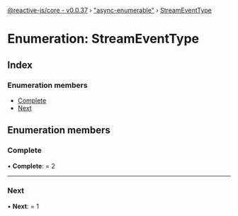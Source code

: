 [@reactive-js/core - v0.0.37](../README.md) › ["async-enumerable"](../modules/_async_enumerable_.md) › [StreamEventType](_async_enumerable_.streameventtype.md)

# Enumeration: StreamEventType

## Index

### Enumeration members

* [Complete](_async_enumerable_.streameventtype.md#complete)
* [Next](_async_enumerable_.streameventtype.md#next)

## Enumeration members

###  Complete

• **Complete**: = 2

___

###  Next

• **Next**: = 1
